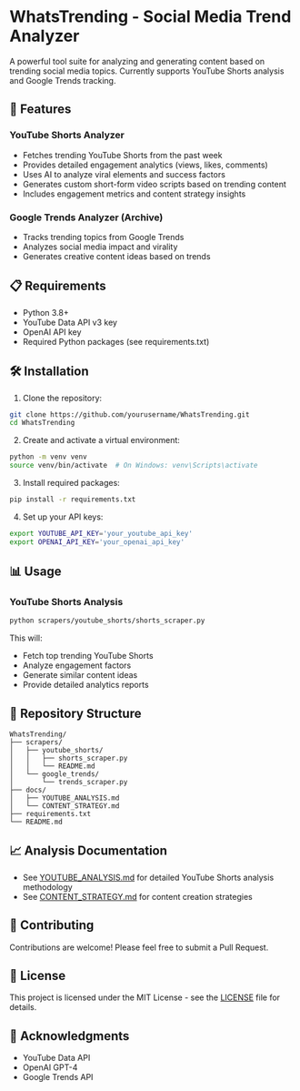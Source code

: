 # WhatsTrending - Social Media Trend Analyzer

A powerful tool suite for analyzing and generating content based on trending social media topics. Currently supports YouTube Shorts analysis and Google Trends tracking.

## 🚀 Features

### YouTube Shorts Analyzer
- Fetches trending YouTube Shorts from the past week
- Provides detailed engagement analytics (views, likes, comments)
- Uses AI to analyze viral elements and success factors
- Generates custom short-form video scripts based on trending content
- Includes engagement metrics and content strategy insights

### Google Trends Analyzer (Archive)
- Tracks trending topics from Google Trends
- Analyzes social media impact and virality
- Generates creative content ideas based on trends

## 📋 Requirements

- Python 3.8+
- YouTube Data API v3 key
- OpenAI API key
- Required Python packages (see requirements.txt)

## 🛠️ Installation

1. Clone the repository:
```bash
git clone https://github.com/yourusername/WhatsTrending.git
cd WhatsTrending
```

2. Create and activate a virtual environment:
```bash
python -m venv venv
source venv/bin/activate  # On Windows: venv\Scripts\activate
```

3. Install required packages:
```bash
pip install -r requirements.txt
```

4. Set up your API keys:
```bash
export YOUTUBE_API_KEY='your_youtube_api_key'
export OPENAI_API_KEY='your_openai_api_key'
```

## 📊 Usage

### YouTube Shorts Analysis
```bash
python scrapers/youtube_shorts/shorts_scraper.py
```

This will:
- Fetch top trending YouTube Shorts
- Analyze engagement factors
- Generate similar content ideas
- Provide detailed analytics reports

## 📁 Repository Structure

```
WhatsTrending/
├── scrapers/
│   ├── youtube_shorts/
│   │   ├── shorts_scraper.py
│   │   └── README.md
│   └── google_trends/
│       └── trends_scraper.py
├── docs/
│   ├── YOUTUBE_ANALYSIS.md
│   └── CONTENT_STRATEGY.md
├── requirements.txt
└── README.md
```

## 📈 Analysis Documentation

- See [YOUTUBE_ANALYSIS.md](docs/YOUTUBE_ANALYSIS.md) for detailed YouTube Shorts analysis methodology
- See [CONTENT_STRATEGY.md](docs/CONTENT_STRATEGY.md) for content creation strategies

## 🤝 Contributing

Contributions are welcome! Please feel free to submit a Pull Request.

## 📝 License

This project is licensed under the MIT License - see the [LICENSE](LICENSE) file for details.

## 🙏 Acknowledgments

- YouTube Data API
- OpenAI GPT-4
- Google Trends API 